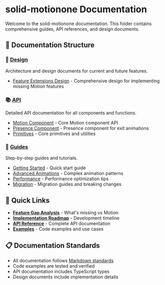 # solid-motionone Documentation

Welcome to the solid-motionone documentation. This folder contains comprehensive guides, API references, and design documents.

## 📁 Documentation Structure

### 🎨 [Design](./design/)
Architecture and design documents for current and future features.

- [Feature Extensions Design](./design/feature-extensions.md) - Comprehensive design for implementing missing Motion features

### 📚 [API](./api/)
Detailed API documentation for all components and functions.

- [Motion Component](./api/motion.md) - Core Motion component API
- [Presence Component](./api/presence.md) - Presence component for exit animations
- [Primitives](./api/primitives.md) - Core primitives and utilities

### 📖 [Guides](./guides/)
Step-by-step guides and tutorials.

- [Getting Started](./guides/getting-started.md) - Quick start guide
- [Advanced Animations](./guides/advanced-animations.md) - Complex animation patterns
- [Performance](./guides/performance.md) - Performance optimization tips
- [Migration](./guides/migration.md) - Migration guides and breaking changes

## 🚀 Quick Links

- **[Feature Gap Analysis](./design/feature-extensions.md#gap-analysis)** - What's missing vs Motion
- **[Implementation Roadmap](./design/feature-extensions.md#implementation-roadmap)** - Development timeline
- **[API Reference](./api/)** - Complete API documentation
- **[Examples](./guides/examples/)** - Code examples and use cases

## 📋 Documentation Standards

- All documentation follows [Markdown standards](https://commonmark.org/)
- Code examples are tested and verified
- API documentation includes TypeScript types
- Design documents include implementation details